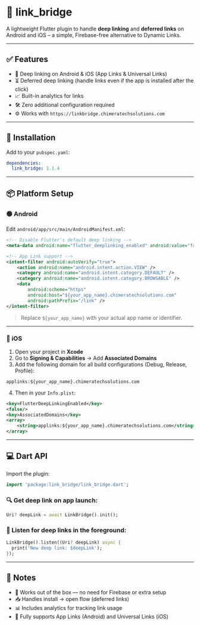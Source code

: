 # 🔗 link_bridge

A lightweight Flutter plugin to handle **deep linking** and **deferred links** on Android and iOS – a simple, Firebase-free alternative to Dynamic Links.

---

## ✅ Features

- 🔗 Deep linking on Android & iOS (App Links & Universal Links)
- ⏳ Deferred deep linking (handle links even if the app is installed after the click)
- 📈 Built-in analytics for links
- 🛠 Zero additional configuration required
- ⚙️ Works with `https://linkbridge.chimeratechsolutions.com`

---

## 📲 Installation

Add to your `pubspec.yaml`:

```yaml
dependencies:
  link_bridge: 1.1.4
```

---

## 📦 Platform Setup

### 🟢 Android

Edit `android/app/src/main/AndroidManifest.xml`:

```xml
<!-- Disable Flutter's default deep linking -->
<meta-data android:name="flutter_deeplinking_enabled" android:value="false" />

<!-- App Link support -->
<intent-filter android:autoVerify="true">
    <action android:name="android.intent.action.VIEW" />
    <category android:name="android.intent.category.DEFAULT" />
    <category android:name="android.intent.category.BROWSABLE" />
    <data
        android:scheme="https"
        android:host="${your_app_name}.chimeratechsolutions.com"
        android:pathPrefix="/link" />
</intent-filter>
```

> Replace `${your_app_name}` with your actual app name or identifier.

---

### 🍏 iOS

1. Open your project in **Xcode**
2. Go to **Signing & Capabilities** → Add **Associated Domains**
3. Add the following domain for all build configurations (Debug, Release, Profile):

```
applinks:${your_app_name}.chimeratechsolutions.com
```

4. Then in your `Info.plist`:

```xml
<key>FlutterDeepLinkingEnabled</key>
<false/>
<key>AssociatedDomains</key>
<array>
    <string>applinks:${your_app_name}.chimeratechsolutions.com</string>
</array>
```

---

## 💻 Dart API

Import the plugin:

```dart
import 'package:link_bridge/link_bridge.dart';
```

### 🔍 Get deep link on app launch:

```dart
Uri? deepLink = await LinkBridge().init();
```

### 📡 Listen for deep links in the foreground:

```dart
LinkBridge().listen((Uri? deepLink) async {
  print('New deep link: $deepLink');
});
```

---

## 📌 Notes

- 🧠 Works out of the box — no need for Firebase or extra setup
- 📥 Handles install → open flow (deferred links)
- 📊 Includes analytics for tracking link usage
- 👯 Fully supports App Links (Android) and Universal Links (iOS)
